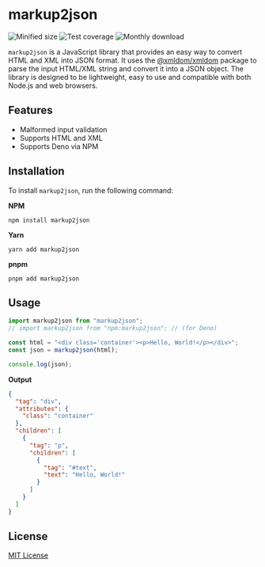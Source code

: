 # markup2json

![Minified size](https://img.shields.io/bundlephobia/min/markup2json) ![Test coverage](https://img.shields.io/codecov/c/github/kevinhermawan/markup2json) ![Monthly download](https://img.shields.io/npm/dm/markup2json)

`markup2json` is a JavaScript library that provides an easy way to convert HTML and XML into JSON format. It uses the [@xmldom/xmldom](https://github.com/xmldom/xmldom) package to parse the input HTML/XML string and convert it into a JSON object. The library is designed to be lightweight, easy to use and compatible with both Node.js and web browsers.

## Features

- Malformed input validation
- Supports HTML and XML
- Supports Deno via NPM

## Installation

To install `markup2json`, run the following command:

**NPM**

```
npm install markup2json
```

**Yarn**

```
yarn add markup2json
```

**pnpm**

```
pnpm add markup2json
```

## Usage

```ts
import markup2json from "markup2json";
// import markup2json from "npm:markup2json"; // (for Deno)

const html = "<div class='container'><p>Hello, World!</p></div>";
const json = markup2json(html);

console.log(json);
```

**Output**

```json
{
  "tag": "div",
  "attributes": {
    "class": "container"
  },
  "children": [
    {
      "tag": "p",
      "children": [
        {
          "tag": "#text",
          "text": "Hello, World!"
        }
      ]
    }
  ]
}
```

## License

[MIT License](/LICENSE)

